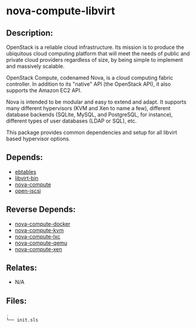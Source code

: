 # nova-compute-libvirt

## Description:

OpenStack is a reliable cloud infrastructure. Its mission is to produce the ubiquitous cloud computing platform that will meet the needs of public and private cloud providers regardless of size, by being simple to implement and massively scalable.

OpenStack Compute, codenamed Nova, is a cloud computing fabric controller. In addition to its "native" API (the OpenStack API), it also supports the Amazon EC2 API.

Nova is intended to be modular and easy to extend and adapt. It supports many different hypervisors (KVM and Xen to name a few), different database backends (SQLite, MySQL, and PostgreSQL, for instance), different types of user databases (LDAP or SQL), etc.

This package provides common dependencies and setup for all libvirt based hypervisor options.

## Depends:

  -  [ebtables](/salt/ebtables)
  -  [libvirt-bin](/salt/libvirt-bin)
  -  [nova-compute](/salt/nova-compute)
  -  [open-iscsi](/salt/open-iscsi)

## Reverse Depends:

  -  [nova-compute-docker](/salt/nova-compute-docker)
  -  [nova-compute-kvm](/salt/nova-compute-kvm)
  -  [nova-compute-lxc](/salt/nova-compute-lxc)
  -  [nova-compute-qemu](/salt/nova-compute-qemu)
  -  [nova-compute-xen](/salt/nova-compute-xen)

## Relates:

  -  N/A

## Files:

```bash
.
└── init.sls
```
